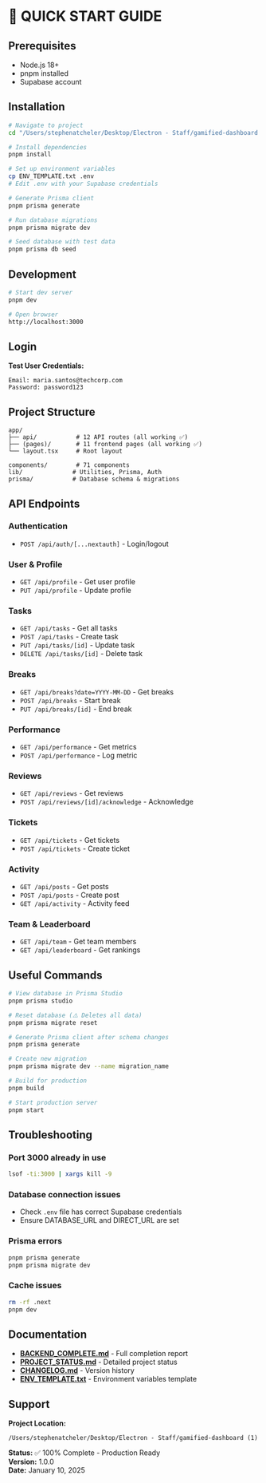 # 🚀 QUICK START GUIDE

## Prerequisites
- Node.js 18+ 
- pnpm installed
- Supabase account

## Installation

```bash
# Navigate to project
cd "/Users/stephenatcheler/Desktop/Electron - Staff/gamified-dashboard (1)"

# Install dependencies
pnpm install

# Set up environment variables
cp ENV_TEMPLATE.txt .env
# Edit .env with your Supabase credentials

# Generate Prisma client
pnpm prisma generate

# Run database migrations
pnpm prisma migrate dev

# Seed database with test data
pnpm prisma db seed
```

## Development

```bash
# Start dev server
pnpm dev

# Open browser
http://localhost:3000
```

## Login

**Test User Credentials:**
```
Email: maria.santos@techcorp.com
Password: password123
```

## Project Structure

```
app/
├── api/           # 12 API routes (all working ✅)
├── (pages)/       # 11 frontend pages (all working ✅)
└── layout.tsx     # Root layout

components/        # 71 components
lib/              # Utilities, Prisma, Auth
prisma/           # Database schema & migrations
```

## API Endpoints

### Authentication
- `POST /api/auth/[...nextauth]` - Login/logout

### User & Profile  
- `GET /api/profile` - Get user profile
- `PUT /api/profile` - Update profile

### Tasks
- `GET /api/tasks` - Get all tasks
- `POST /api/tasks` - Create task
- `PUT /api/tasks/[id]` - Update task
- `DELETE /api/tasks/[id]` - Delete task

### Breaks
- `GET /api/breaks?date=YYYY-MM-DD` - Get breaks
- `POST /api/breaks` - Start break
- `PUT /api/breaks/[id]` - End break

### Performance
- `GET /api/performance` - Get metrics
- `POST /api/performance` - Log metric

### Reviews
- `GET /api/reviews` - Get reviews
- `POST /api/reviews/[id]/acknowledge` - Acknowledge

### Tickets
- `GET /api/tickets` - Get tickets
- `POST /api/tickets` - Create ticket

### Activity
- `GET /api/posts` - Get posts
- `POST /api/posts` - Create post
- `GET /api/activity` - Activity feed

### Team & Leaderboard
- `GET /api/team` - Get team members
- `GET /api/leaderboard` - Get rankings

## Useful Commands

```bash
# View database in Prisma Studio
pnpm prisma studio

# Reset database (⚠️ Deletes all data)
pnpm prisma migrate reset

# Generate Prisma client after schema changes
pnpm prisma generate

# Create new migration
pnpm prisma migrate dev --name migration_name

# Build for production
pnpm build

# Start production server
pnpm start
```

## Troubleshooting

### Port 3000 already in use
```bash
lsof -ti:3000 | xargs kill -9
```

### Database connection issues
- Check `.env` file has correct Supabase credentials
- Ensure DATABASE_URL and DIRECT_URL are set

### Prisma errors
```bash
pnpm prisma generate
pnpm prisma migrate dev
```

### Cache issues
```bash
rm -rf .next
pnpm dev
```

## Documentation

- **[BACKEND_COMPLETE.md](./BACKEND_COMPLETE.md)** - Full completion report
- **[PROJECT_STATUS.md](./PROJECT_STATUS.md)** - Detailed project status
- **[CHANGELOG.md](./CHANGELOG.md)** - Version history
- **[ENV_TEMPLATE.txt](./ENV_TEMPLATE.txt)** - Environment variables template

## Support

**Project Location:**
```
/Users/stephenatcheler/Desktop/Electron - Staff/gamified-dashboard (1)
```

**Status:** ✅ 100% Complete - Production Ready  
**Version:** 1.0.0  
**Date:** January 10, 2025

